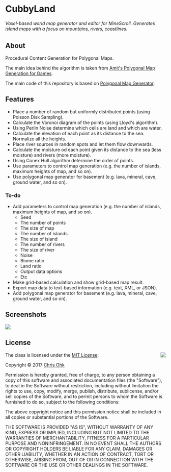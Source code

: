 # CubbyLand

###### Voxel-based world map generator and editor for MineScroll. Generates island maps with a focus on mountains, rivers, coastlines.

## About

Procedural Content Generation for Polygonal Maps.

The main idea behind the algorithm is taken from [Amit's Polygonal Map Generation for Games](http://www-cs-students.stanford.edu/~amitp/game-programming/polygon-map-generation/).

The main code of this repository is based on [Polygonal Map Generator](https://github.com/utilForever/PolyMapGenerator).

## Features

* Place a number of random but uniformly distributed points (using Poisson Disk Sampling).
* Calculate the Voronoi diagram of the points (using Lloyd's algorithm).
* Using Perlin Noise determine which cells are land and which are water.
* Calculate the elevation of each point as its distance to the sea. Normalize all the heights.
* Place river sources in random spots and let them flow downwards.
* Calculate the moisture od each point given its distance to the sea (less moisture) and rivers (more moisture).
* Using Conex Hull algorithm determine the order of points.
* Use parameters to control map generation (e.g. the number of islands, maximum heights of map, and so on).
* Use polygonal map generator for basement (e.g. lava, mineral, cave, ground water, and so on).

### To-do

* Add parameters to control map generation (e.g. the number of islands, maximum heights of map, and so on).
  * Seed
  * The number of points
  * The size of map
  * The number of islands
  * The size of island
  * The number of rivers
  * The size of river
  * Noise
  * Biome ratio
  * Land ratio
  * Output data options
  * Etc
* Make grid-based calculation and show grid-based map result.
* Export map data to text-based information (e.g. text, XML, or JSON).
* Add polygonal map generator for basement (e.g. lava, mineral, cave, ground water, and so on).

## Screenshots

<img src="https://github.com/utilForever/CubbyLand/blob/master/Screenshot.png"/>

## License

<img align="right" src="http://opensource.org/trademarks/opensource/OSI-Approved-License-100x137.png">

The class is licensed under the [MIT License](http://opensource.org/licenses/MIT):

Copyright &copy; 2017 [Chris Ohk](http://www.github.com/utilForever)

Permission is hereby granted, free of charge, to any person obtaining a copy of this software and associated documentation files (the "Software"), to deal in the Software without restriction, including without limitation the rights to use, copy, modify, merge, publish, distribute, sublicense, and/or sell copies of the Software, and to permit persons to whom the Software is furnished to do so, subject to the following conditions:

The above copyright notice and this permission notice shall be included in all copies or substantial portions of the Software.

THE SOFTWARE IS PROVIDED "AS IS", WITHOUT WARRANTY OF ANY KIND, EXPRESS OR IMPLIED, INCLUDING BUT NOT LIMITED TO THE WARRANTIES OF MERCHANTABILITY, FITNESS FOR A PARTICULAR PURPOSE AND NONINFRINGEMENT. IN NO EVENT SHALL THE AUTHORS OR COPYRIGHT HOLDERS BE LIABLE FOR ANY CLAIM, DAMAGES OR OTHER LIABILITY, WHETHER IN AN ACTION OF CONTRACT, TORT OR OTHERWISE, ARISING FROM, OUT OF OR IN CONNECTION WITH THE SOFTWARE OR THE USE OR OTHER DEALINGS IN THE SOFTWARE.